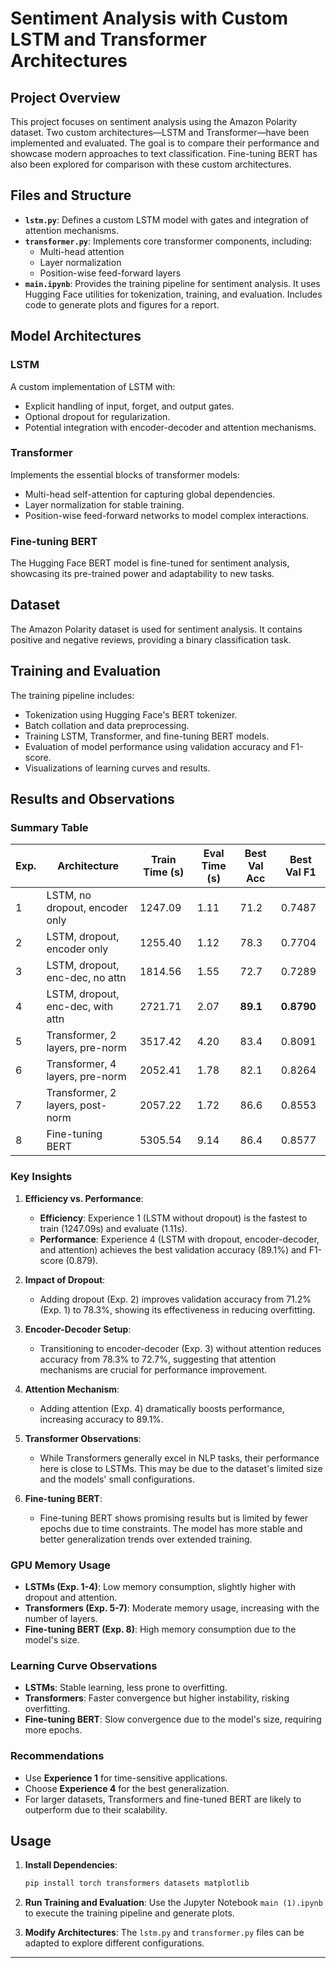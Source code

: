 
# Sentiment Analysis with Custom LSTM and Transformer Architectures

## Project Overview
This project focuses on sentiment analysis using the Amazon Polarity dataset. Two custom architectures—LSTM and Transformer—have been implemented and evaluated. The goal is to compare their performance and showcase modern approaches to text classification. Fine-tuning BERT has also been explored for comparison with these custom architectures.

## Files and Structure
- **`lstm.py`**: Defines a custom LSTM model with gates and integration of attention mechanisms.
- **`transformer.py`**: Implements core transformer components, including:
  - Multi-head attention
  - Layer normalization
  - Position-wise feed-forward layers
- **`main.ipynb`**: Provides the training pipeline for sentiment analysis. It uses Hugging Face utilities for tokenization, training, and evaluation. Includes code to generate plots and figures for a report.

## Model Architectures
### LSTM
A custom implementation of LSTM with:
- Explicit handling of input, forget, and output gates.
- Optional dropout for regularization.
- Potential integration with encoder-decoder and attention mechanisms.

### Transformer
Implements the essential blocks of transformer models:
- Multi-head self-attention for capturing global dependencies.
- Layer normalization for stable training.
- Position-wise feed-forward networks to model complex interactions.

### Fine-tuning BERT
The Hugging Face BERT model is fine-tuned for sentiment analysis, showcasing its pre-trained power and adaptability to new tasks.

## Dataset
The Amazon Polarity dataset is used for sentiment analysis. It contains positive and negative reviews, providing a binary classification task.

## Training and Evaluation
The training pipeline includes:
- Tokenization using Hugging Face's BERT tokenizer.
- Batch collation and data preprocessing.
- Training LSTM, Transformer, and fine-tuning BERT models.
- Evaluation of model performance using validation accuracy and F1-score.
- Visualizations of learning curves and results.

## Results and Observations

### Summary Table
| Exp. | Architecture                        | Train Time (s) | Eval Time (s) | Best Val Acc | Best Val F1 |
|------|-------------------------------------|----------------|---------------|--------------|-------------|
| 1    | LSTM, no dropout, encoder only     | 1247.09        | 1.11          | 71.2         | 0.7487      |
| 2    | LSTM, dropout, encoder only        | 1255.40        | 1.12          | 78.3         | 0.7704      |
| 3    | LSTM, dropout, enc-dec, no attn    | 1814.56        | 1.55          | 72.7         | 0.7289      |
| 4    | LSTM, dropout, enc-dec, with attn  | 2721.71        | 2.07          | **89.1**     | **0.8790**  |
| 5    | Transformer, 2 layers, pre-norm    | 3517.42        | 4.20          | 83.4         | 0.8091      |
| 6    | Transformer, 4 layers, pre-norm    | 2052.41        | 1.78          | 82.1         | 0.8264      |
| 7    | Transformer, 2 layers, post-norm   | 2057.22        | 1.72          | 86.6         | 0.8553      |
| 8    | Fine-tuning BERT                   | 5305.54        | 9.14          | 86.4         | 0.8577      |

### Key Insights
1. **Efficiency vs. Performance**:
   - **Efficiency**: Experience 1 (LSTM without dropout) is the fastest to train (1247.09s) and evaluate (1.11s).
   - **Performance**: Experience 4 (LSTM with dropout, encoder-decoder, and attention) achieves the best validation accuracy (89.1%) and F1-score (0.879).

2. **Impact of Dropout**:
   - Adding dropout (Exp. 2) improves validation accuracy from 71.2% (Exp. 1) to 78.3%, showing its effectiveness in reducing overfitting.

3. **Encoder-Decoder Setup**:
   - Transitioning to encoder-decoder (Exp. 3) without attention reduces accuracy from 78.3% to 72.7%, suggesting that attention mechanisms are crucial for performance improvement.

4. **Attention Mechanism**:
   - Adding attention (Exp. 4) dramatically boosts performance, increasing accuracy to 89.1%.

5. **Transformer Observations**:
   - While Transformers generally excel in NLP tasks, their performance here is close to LSTMs. This may be due to the dataset's limited size and the models' small configurations.

6. **Fine-tuning BERT**:
   - Fine-tuning BERT shows promising results but is limited by fewer epochs due to time constraints. The model has more stable and better generalization trends over extended training.

### GPU Memory Usage
- **LSTMs (Exp. 1-4)**: Low memory consumption, slightly higher with dropout and attention.
- **Transformers (Exp. 5-7)**: Moderate memory usage, increasing with the number of layers.
- **Fine-tuning BERT (Exp. 8)**: High memory consumption due to the model's size.

### Learning Curve Observations
- **LSTMs**: Stable learning, less prone to overfitting.
- **Transformers**: Faster convergence but higher instability, risking overfitting.
- **Fine-tuning BERT**: Slow convergence due to the model's size, requiring more epochs.

### Recommendations
- Use **Experience 1** for time-sensitive applications.
- Choose **Experience 4** for the best generalization.
- For larger datasets, Transformers and fine-tuned BERT are likely to outperform due to their scalability.

## Usage
1. **Install Dependencies**:
   ```bash
   pip install torch transformers datasets matplotlib
   ```
2. **Run Training and Evaluation**:
   Use the Jupyter Notebook `main (1).ipynb` to execute the training pipeline and generate plots.

3. **Modify Architectures**:
   The `lstm.py` and `transformer.py` files can be adapted to explore different configurations.

--- 
